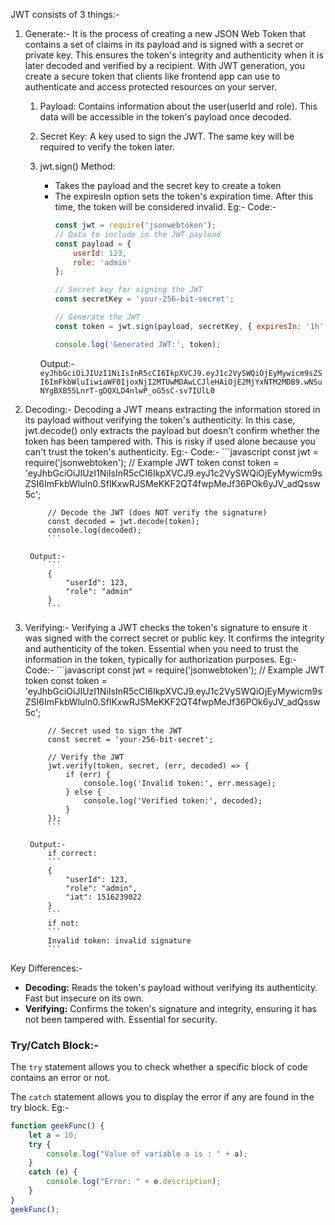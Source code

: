 JWT consists of 3 things:-
1. Generate:- It is the process of creating a new JSON Web Token that contains a set of claims in its payload and is signed with a secret or private key. This ensures the token's integrity and authenticity when it is later decoded and verified by a recipient. With JWT generation, you create a secure token that clients like frontend app can use to authenticate and access protected resources on your server.
    1. Payload: Contains information about the user(userId and role). This data will be accessible in the token's payload once decoded.

    2. Secret Key: A key used to sign the JWT. The same key will be required to verify the token later.

    3. jwt.sign() Method:
        * Takes the payload and the secret key to create a token
        * The expiresIn option sets the token's expiration time. After this time, the token will be considered invalid.
    Eg:-
        Code:-
            ```javascript
            const jwt = require('jsonwebtoken');
            // Data to include in the JWT payload
            const payload = {
                userId: 123,
                role: 'admin'
            };

            // Secret key for signing the JWT
            const secretKey = 'your-256-bit-secret';

            // Generate the JWT
            const token = jwt.sign(payload, secretKey, { expiresIn: '1h' });

            console.log('Generated JWT:', token);
            ```

        Output:-
            ```
            eyJhbGciOiJIUzI1NiIsInR5cCI6IkpXVCJ9.eyJ1c2VySWQiOjEyMywicm9sZSI6ImFkbWluIiwiaWF0IjoxNjI2MTUwMDAwLCJleHAiOjE2MjYxNTM2MDB9.wNSuNYgBXB5SLnrT-gDQXLD4nlwP_oG5sC-sv7IUlL0
            ```

2. Decoding:- Decoding a JWT means extracting the information stored in its payload without verifying the token's authenticity. In this case, jwt.decode() only extracts the payload but doesn't confirm whether the token has been tampered with. This is risky if used alone because you can't trust the token's authenticity.
    Eg:-
        Code:-
            ```javascript
            const jwt = require('jsonwebtoken');
            // Example JWT token
            const token = 'eyJhbGciOiJIUzI1NiIsInR5cCI6IkpXVCJ9.eyJ1c2VySWQiOjEyMywicm9sZSI6ImFkbWluIn0.SflKxwRJSMeKKF2QT4fwpMeJf36POk6yJV_adQssw5c';

            // Decode the JWT (does NOT verify the signature)
            const decoded = jwt.decode(token);
            console.log(decoded);
            ```

        Output:-
            ```
            {
                "userId": 123,
                "role": "admin"
            }
            ```

3. Verifying:- Verifying a JWT checks the token's signature to ensure it was signed with the correct secret or public key. It confirms the integrity and authenticity of the token. Essential when you need to trust the information in the token, typically for authorization purposes.
    Eg:- 
        Code:-
            ```javascript
            const jwt = require('jsonwebtoken');
            // Example JWT token
            const token = 'eyJhbGciOiJIUzI1NiIsInR5cCI6IkpXVCJ9.eyJ1c2VySWQiOjEyMywicm9sZSI6ImFkbWluIn0.SflKxwRJSMeKKF2QT4fwpMeJf36POk6yJV_adQssw5c';

            // Secret used to sign the JWT
            const secret = 'your-256-bit-secret';

            // Verify the JWT
            jwt.verify(token, secret, (err, decoded) => {
                if (err) {
                    console.log('Invalid token:', err.message);
                } else {
                    console.log('Verified token:', decoded);
                }
            });
            ```

        Output:-
            if correct:
            ```
            {
                "userId": 123,
                "role": "admin",
                "iat": 1516239022
            }
            ```
            if not:
            ```
            Invalid token: invalid signature
            ```

Key Differences:-
- **Decoding:** Reads the token's payload without verifying its authenticity. Fast but insecure on its own.
- **Verifying:** Confirms the token's signature and integrity, ensuring it has not been tampered with. Essential for security.

### Try/Catch Block:-
The `try` statement allows you to check whether a specific block of code contains an error or not.

The `catch` statement allows you to display the error if any are found in the try block.
Eg:-
```javascript
function geekFunc() {
    let a = 10;
    try {
        console.log("Value of variable a is : " + a);
    }
    catch (e) {
        console.log("Error: " + e.description);
    }
}
geekFunc();
```
